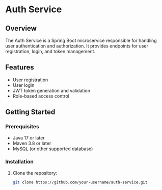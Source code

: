 # Auth Service

## Overview

The Auth Service is a Spring Boot microservice responsible for handling user authentication and authorization. It provides endpoints for user registration, login, and token management.

## Features

- User registration
- User login
- JWT token generation and validation
- Role-based access control

## Getting Started

### Prerequisites

- Java 17 or later
- Maven 3.8 or later
- MySQL (or other supported database)

### Installation

1. Clone the repository:

   ```sh
   git clone https://github.com/your-username/auth-service.git
